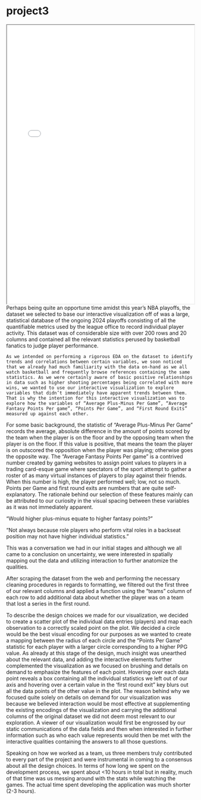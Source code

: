 # project3
<div margin-left="-50px">
<iframe src="visualization.html" width="100%" height="750"></iframe>
</div>
<div margin-top="30px">
  Perhaps being quite an opportune time amidst this year’s NBA playoffs, the dataset we selected to base our interactive visualization off of was a large, statistical database of the ongoing 2024 playoffs consisting of all the quantifiable metrics used by the league office to record individual player activity. This dataset was of considerable size with over 200 rows and 20 columns and contained all the relevant statistics perused by basketball fanatics to judge player performance. 

	As we intended on performing a rigorous EDA on the dataset to identify trends and correlations between certain variables, we soon noticed that we already had much familiarity with the data on-hand as we all watch basketball and frequently browse references containing the same statistics. As we were certainly aware of basic positive relationships in data such as higher shooting percentages being correlated with more wins, we wanted to use our interactive visualization to explore variables that didn’t immediately have apparent trends between them. That is why the intention for this interactive visualization was to explore how the variables of “Average Plus-Minus Per Game”, “Average Fantasy Points Per game”, “Points Per Game”, and “First Round Exits” measured up against each other. 

For some basic background, the statistic of “Average Plus-Minus Per Game” records the average, absolute difference in the amount of points scored by the team when the player is on the floor and by the opposing team when the player is on the floor. If this value is positive, that means the team the player is on outscored the opposition when the player was playing; otherwise goes the opposite way. The “Average Fantasy Points Per game” is a contrived number created by gaming websites to assign point values to players in a trading card-esque game where spectators of the sport attempt to gather a roster of as many virtual instances of players to play against their friends. When this number is high, the player performed well; low, not so much. Points per Game and first round exits are numbers that are quite self-explanatory. The rationale behind our selection of these features mainly can be attributed to our curiosity in the visual spacing between these variables as it was not immediately apparent. 

“Would higher plus-minus equate to higher fantasy points?” 

“Not always because role players who perform vital roles in a backseat position may not have higher individual statistics.” 

This was a conversation we had in our initial stages and although we all came to a conclusion on uncertainty, we were interested in spatially mapping out the data and utilizing interaction to further anatomize the qualities.

After scraping the dataset from the web and performing the necessary cleaning procedures in regards to formatting, we filtered out the first three of our relevant columns and applied a function using the “teams” column of each row to add additional data about whether the player was on a team that lost a series in the first round. 

To describe the design choices we made for our visualization, we decided to create a scatter plot of the individual data entries (players) and map each observation to a correctly scaled point on the plot. We decided a circle would be the best visual encoding for our purposes as we wanted to create a mapping between the radius of each circle and the “Points Per Game” statistic for each player with a larger circle corresponding to a higher PPG value. As already at this stage of the design, much insight was unearthed about the relevant data, and adding the interactive elements further complemented the visualization as we focused on brushing and details on demand to emphasize the features of each point. Hovering over each data point reveals a box containing all the individual statistics we left out of our axis and hovering over a certain value in the ‘first round exit” key blurs out all the data points of the other value in the plot. The reason behind why we focused quite solely on details on demand for our visualization was because we believed interaction would be most effective at supplementing the existing encodings of the visualization and carrying the additional columns of the original dataset we did not deem most relevant to our exploration. A viewer of our visualization would first be engrossed by our static communications of the data fields and then when interested in further information such as who each value represents would then be met with the interactive qualities containing the answers to all those questions. 

Speaking on how we worked as a team, us three members truly contributed to every part of the project and were instrumental in coming to a consensus about all the design choices. In terms of how long we spent on the development process, we spent about <10 hours in total but in reality, much of that time was us messing around with the stats while watching the games. The actual time spent developing the application was much shorter (2-3 hours).
</div>
